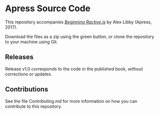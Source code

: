 # Apress Source Code

This repository accompanies [*Beginning Ractive.js*](http://www.apress.com/9781484230923) by Alex Libby (Apress, 2017).

[comment]: #cover


Download the files as a zip using the green button, or clone the repository to your machine using Git.

## Releases

Release v1.0 corresponds to the code in the published book, without corrections or updates.

## Contributions

See the file Contributing.md for more information on how you can contribute to this repository.
